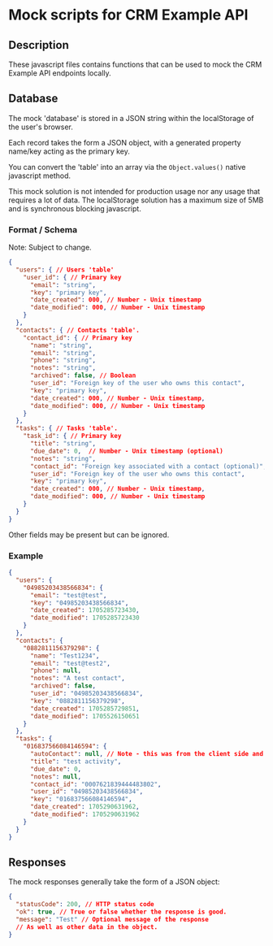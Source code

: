 # Mock scripts for CRM Example API

## Description

These javascript files contains functions that can be used to mock the CRM Example API endpoints locally.
## Database

The mock 'database' is stored in a JSON string within the localStorage of the user's browser.

Each record takes the form a JSON object, with a generated property name/key acting as the primary key.

You can convert the 'table' into an array via the `Object.values()` native javascript method.

This mock solution is not intended for production usage nor any usage that requires a lot of data. The localStorage solution has a maximum size of 5MB and is synchronous blocking javascript.

### Format / Schema

Note: Subject to change.

```json
{
  "users": { // Users 'table'
    "user_id": { // Primary key
      "email": "string",
      "key": "primary key",
      "date_created": 000, // Number - Unix timestamp
      "date_modified": 000, // Number - Unix timestamp
    }
  },
  "contacts": { // Contacts 'table'.
    "contact_id": { // Primary key
      "name": "string",
      "email": "string",
      "phone": "string",
      "notes": "string",
      "archived": false, // Boolean
      "user_id": "Foreign key of the user who owns this contact",
      "key": "primary key",
      "date_created": 000, // Number - Unix timestamp,
      "date_modified": 000, // Number - Unix timestamp
    }
  },
  "tasks": { // Tasks 'table'.
    "task_id": { // Primary key
      "title": "string",
      "due_date": 0,  // Number - Unix timestamp (optional)
      "notes": "string",
      "contact_id": "Foreign key associated with a contact (optional)",
      "user_id": "Foreign key of the user who owns this contact",
      "key": "primary key",
      "date_created": 000, // Number - Unix timestamp,
      "date_modified": 000, // Number - Unix timestamp
    }
  }
}
```

Other fields may be present but can be ignored.

### Example

```json
{
  "users": {
    "04985203438566834": {
      "email": "test@test",
      "key": "04985203438566834",
      "date_created": 1705285723430,
      "date_modified": 1705285723430
    }
  },
  "contacts": {
    "0882811156379298": {
      "name": "Test1234",
      "email": "test@test2",
      "phone": null,
      "notes": "A test contact",
      "archived": false,
      "user_id": "04985203438566834",
      "key": "0882811156379298",
      "date_created": 1705285729851,
      "date_modified": 1705526150651
    }
  },
  "tasks": {
    "016837566084146594": {
      "autoContact": null, // Note - this was from the client side and can be ignored.
      "title": "test activity",
      "due_date": 0,
      "notes": null,
      "contact_id": "0007621839444483802",
      "user_id": "04985203438566834",
      "key": "016837566084146594",
      "date_created": 1705290631962,
      "date_modified": 1705290631962
    }
  }
}
```

## Responses

The mock responses generally take the form of a JSON object:

```json
{
  "statusCode": 200, // HTTP status code
  "ok": true, // True or false whether the response is good.
  "message": "Test" // Optional message of the response
  // As well as other data in the object.
}
```
